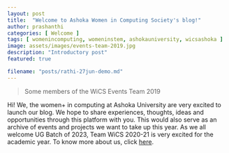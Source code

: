 ```yaml
---
layout: post
title:  "Welcome to Ashoka Women in Computing Society's blog!"
author: prashanthi
categories: [ Welcome ]
tags: [ womenincomputing, womeninstem, ashokauniversity, wicsashoka ]
image: assets/images/events-team-2019.jpg
description: "Introductory post"
featured: true

filename: "posts/rathi-27jun-demo.md"
---
```

> Some members of the WiCS Events Team 2019

Hi! We, the women+ in computing at Ashoka University are very excited to launch our blog. We hope to share experiences, thoughts, ideas and opportunities through this platform with you. This would also serve as an archive of events and projects we want to take up this year. As we all welcome UG Batch of 2023, Team WiCS 2020-21 is very excited for the academic year. To know more about us, click [here](https://wics-ashoka.github.io/about). 
<table>
